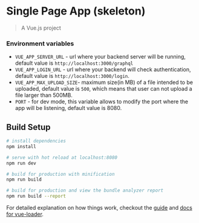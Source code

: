 # Single Page App (skeleton)

> A Vue.js project

### Environment variables

* `VUE_APP_SERVER_URL` - url where your backend server will be running, default value is `http://localhost:3000/graphql`
* `VUE_APP_LOGIN_URL` - url where your backend will check authentication, default value is `http://localhost:3000/login`.
* `VUE_APP_MAX_UPLOAD_SIZE`- maximum size(in MB) of a file intended to be uploaded, default value is `500`, which means that user can not upload a file larger than 500MB.
* `PORT` - for dev mode, this variable allows to modify the port where the app will be listening, default value is 8080.


## Build Setup

``` bash
# install dependencies
npm install

# serve with hot reload at localhost:8080
npm run dev

# build for production with minification
npm run build

# build for production and view the bundle analyzer report
npm run build --report
```

For detailed explanation on how things work, checkout the [guide](http://vuejs-templates.github.io/webpack/) and [docs for vue-loader](http://vuejs.github.io/vue-loader).

